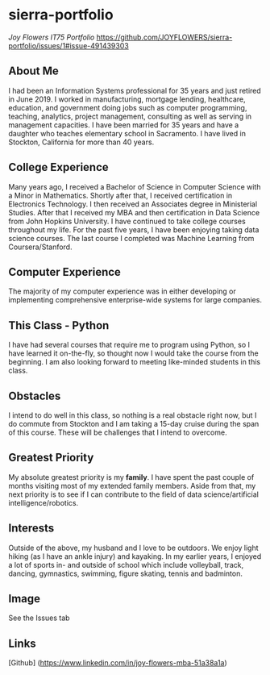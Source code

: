 # sierra-portfolio
*Joy Flowers*
*IT75 Portfolio*
https://github.com/JOYFLOWERS/sierra-portfolio/issues/1#issue-491439303

## About Me
I had been an Information Systems professional for 35 years and just retired in June 2019. I worked in manufacturing, mortgage lending, healthcare, education, and government doing jobs such as computer programming, teaching, analytics, project management, consulting as well as serving in management capacities. I have been married for 35 years and have a daughter who teaches elementary school in Sacramento. I have lived in Stockton, California for more than 40 years.
## College Experience
Many years ago, I received a Bachelor of Science in Computer Science with a Minor in Mathematics. Shortly after that, I received certification in Electronics Technology. I then received an Associates degree in Ministerial Studies. After that I received my MBA and then certification in Data Science from John Hopkins University. I have continued to take college courses throughout my life. For the past five years, I have been enjoying taking data science courses. The last course I completed was Machine Learning from Coursera/Stanford.
## Computer Experience
The majority of my computer experience was in either developing or implementing comprehensive enterprise-wide systems for large companies.
## This Class - Python
I have had several courses that require me to program using Python, so I have learned it on-the-fly, so thought now I would take the course from the beginning. I am also looking forward to meeting like-minded students in this class.
## Obstacles
I intend to do well in this class, so nothing is a real obstacle right now, but I do commute from Stockton and I am taking a 15-day cruise during the span of this course. These will be challenges that I intend to overcome.
## Greatest Priority
My absolute greatest priority is my **family**. I have spent the past couple of months visiting most of my extended family members. Aside from that, my next priority is to see if I can contribute to the field of data science/artificial intelligence/robotics.
## Interests
Outside of the above, my husband and I love to be outdoors. We enjoy light hiking (as I have an ankle injury) and kayaking. In my earlier years, I enjoyed a lot of sports in- and outside of school which include volleyball, track, dancing, gymnastics, swimming, figure skating, tennis and badminton. 
## Image
See the Issues tab
## Links
[Github] (https://www.linkedin.com/in/joy-flowers-mba-51a38a1a)
